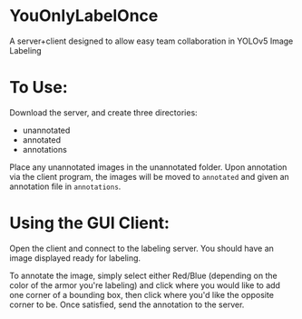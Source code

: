 # YouOnlyLabelOnce
A server+client designed to allow easy team collaboration in YOLOv5 Image Labeling


# To Use:

Download the server, and create three directories:

- unannotated
- annotated
- annotations

Place any unannotated images in the unannotated folder. Upon annotation via the client program, the images will be moved to `annotated` and given an annotation file in `annotations`.

# Using the GUI Client:

Open the client and connect to the labeling server. You should have an image displayed ready for labeling. 

To annotate the image, simply select either Red/Blue (depending on the color of the armor you're labeling) and click where you would like to add one corner of a bounding box, then click where you'd like the opposite corner to be.
Once satisfied, send the annotation to the server.
